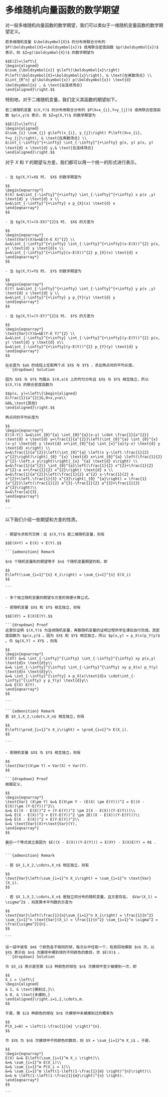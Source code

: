 # 多维随机向量函数的数学期望
对一般多维随机向量函数的数学期望，我们可以类似于一维随机变量函数的数学期望定义。

``````{prf:theorem}
若多维随机变量 $\boldsymbol{X}$ 的分布用联合分布列 $P(\boldsymbol{X}=\boldsymbol{x})$ 或用联合密度函数 $p(\boldsymbol{x})$ 表示，则 $Z=g(\boldsymbol{X})$ 的数学期望为

$$E(Z)=\left\{
\begin{aligned}
&\sum_{\boldsymbol{x}} g\left(\boldsymbol{x}\right) P\left(\boldsymbol{X}=\boldsymbol{x}\right), & \text{在离散场合} \\
&\int_{R^n} g(\boldsymbol{x}) p(\boldsymbol{x}) \text{d} \boldsymbol{x} , & \text{在连续场合}
\end{aligned}\right.$$

``````

特别地，对于二维随机变量，我们定义其函数的期望如下。

``````{prf:theorem}
若二维随机变量 $(X,Y)$ 的分布用联合分布列 $P(X=x_{i},Y=y_{j})$ 或用联合密度函数 $p(x,y)$ 表示，则 $Z=g(X,Y)$ 的数学期望为

$$E(Z)=\left\{
\begin{aligned}
&\sum_{i} \sum_{j} g\left(x_{i}, y_{j}\right) P\left(X=x_{i}, Y=y_{j}\right), & \text{在离散场合} \\
&\int_{-\infty}^{+\infty} \int_{-\infty}^{+\infty} g(x, y) p(x, y) \text{d} x \text{d} y,& \text{在连续场合}
\end{aligned}\right.$$

``````

对于 $X$ 和 $Y$ 的期望与方差，我们都可以用一个统一的形式进行表示。

```{admonition} Remark

- 当 $g(X,Y)=X$ 时， $X$ 的数学期望为

$$
\begin{eqnarray*}
E(X) &=&\int_{-\infty}^{+\infty} \int_{-\infty}^{+\infty} x p(x ,y) \text{d} y \text{d} x \\
&=&\int_{-\infty}^{+\infty} x p_{X}(x) \text{d} x
\end{eqnarray*}
$$

- 当 $g(X,Y)=(X-EX)^{2}$ 时， $X$ 的方差为

$$
\begin{eqnarray*}
\text{Var}(X)&=&E(X-E X)^{2} \\
&=&\int_{-\infty}^{+\infty} \int_{-\infty}^{+\infty}(x-E(X))^{2} p(x, y) \text{d} y \text{d}x \\
&=&\int_{-\infty}^{+\infty}(x-E(X))^{2} p_{X}(x) \text{d} x
\end{eqnarray*}
$$

- 当 $g(X,Y)=Y$ 时， $Y$ 的数学期望为

$$
\begin{eqnarray*}
E(Y) &=&\int_{-\infty}^{+\infty} \int_{-\infty}^{+\infty} y p(x ,y) \text{d} x \text{d} y \\
&=&\int_{-\infty}^{+\infty} y p_{Y}(y) \text{d} y
\end{eqnarray*}
$$

- 当 $g(X,Y)=(Y-EY)^{2}$ 时， $Y$ 的方差为

$$
\begin{eqnarray*}
\text{Var}(Y)&=&E(Y-E Y)^{2} \\
&=&\int_{-\infty}^{+\infty} \int_{-\infty}^{+\infty}(y-E(Y))^{2} p(x, y) \text{d} y \text{d} x\\
&=&\int_{-\infty}^{+\infty}(y-E(Y))^{2} p_{Y}(y) \text{d} y
\end{eqnarray*}
$$

```

`````{prf:example}
在长度为 $a$ 的线段上任取两个点 $X$ 与 $Y$ ，求此两点间的平均长度。
```{dropdown} Solution

因为 $X$ 与 $Y$ 均服从 $(0,a)$ 上的均匀分布且 $X$ 与 $Y$ 相互独立，所以 $(X,Y)$ 的联合密度函数为

$$p(x, y)=\left\{\begin{aligned}
&\frac{1}{a^{2}}&,0<x,y<a\\
&0&,\text{其他}
\end{aligned}\right.$$

两点间的平均长度为

$$
\begin{eqnarray*}
E(|X-Y|) &=&\int_{0}^{a} \int_{0}^{a}|x-y| \cdot \frac{1}{a^{2}} \text{d} x \text{d} y=\frac{1}{a^{2}}\left(\int_{0}^{a} \int_{0}^{x}(x-y) \text{d} y \text{d} x+\int_{0}^{a} \int_{x}^{a}(y-x) \text{d} y \text{d} x\right) \\
&=&\frac{1}{a^{2}}\left(\int_{0}^{a} \left(x y-\left.\frac{1}{2} y^{2}\right)\right|_{0} ^{x} \text{d} x+\int_{0}^{a} \left(\frac{1}{2} y^{2}-\left.x y\right)\right|_{x} ^{a} \text{d} x\right) \\
&=&\frac{1}{a^{2}} \int_{0}^{a}\left(\frac{1}{2} x^{2}+\frac{1}{2} a^{2}-a x+\frac{1}{2} x^{2}\right) \text{d} x \\
&=&\frac{1}{a^{2}}\left(\frac{1}{2} a^{2} x-\frac{1}{2} a x^{2}+\left.\frac{1}{3} x^{3}\right|_{0} ^{a}\right) = \frac{1}{a^{2}}\left(\frac{1}{2} a^{3}-\frac{1}{2} a^{3}+\frac{1}{3} a^{3}\right)\\
&=&\frac{a}{3}.
\end{eqnarray*}
$$

```
`````
以下我们介绍一些期望和方差的性质。

`````{prf:property}

- 期望与求和可交换：设 $(X,Y)$ 是二维随机变量，则有

$$E(X+Y) = E(X) + E(Y).$$

```{admonition} Remark

$n$ 个随机变量和的期望等于 $n$ 个随机变量期望的和，即

$$
E\left(\sum_{i=1}^{n} X_i\right) = \sum_{i=1}^{n} E(X_i)
$$

```

- 多个独立随机变量的期望与方差的简便计算公式。

- 若随机变量 $X$ 和 $Y$ 相互独立，则有

$$E(XY) = E(X)E(Y).$$

```{dropdown} Proof
这里仅证明 $(X,Y)$ 为连续随机变量，离散随机变量的证明过程供学生课后自行完成。其密度函数为 $p(x,y)$ 。因为 $X$ 和 $Y$ 相互独立，所以 $p(x,y) = p_X(x)p_Y(y)$ 。令 $g(X,Y) = XY$ ，则有

$$
\begin{eqnarray*}
E(XY) &=& \int_{-\infty}^{\infty} \int_{-\infty}^{\infty} xy p(x,y) \text{d}x \text{d}y\\
&=& \int_{-\infty}^{\infty} \int_{-\infty}^{\infty} xy p_X(x) p_Y(y) \text{d}x \text{d}y\\
&=& \int_{-\infty}^{\infty} x p_X(x)\text{d}x \cdot\int_{-\infty}^{\infty} y p_Y(y) \text{d}y\\
&=& E(X) E(Y).
\end{eqnarray*}
$$

```

```{admonition} Remark
若 $X_1,X_2,\cdots,X_n$ 相互独立，则有

$$
E\left(\prod_{i=1}^n X_i\right) = \prod_{i=1}^n E(X_i).
$$

```

- 若随机变量 $X$ 与 $Y$ 相互独立，则有

$$
\text{Var}(X\pm Y) = Var(X) + Var(Y).
$$

```{dropdown} Proof
根据定义，

$$
\begin{eqnarray*}
\text{Var} (X\pm Y) &=& E(X\pm Y - (E(X) \pm E(Y)))^2 = E((X - E(X))\pm (Y-E(Y)))^2\\
&=& E((X - E(X))^2 + (Y-E(Y))^2 \pm 2(X - E(X))(Y-E(Y)))\\
&=& E(X - E(X))^2 + E(Y-E(Y))^2 \pm 2E((X - E(X))(Y-E(Y)))\\
&=& E(X - E(X))^2 + E(Y-E(Y))^2\\
&=& \text{Var}(X)+\text{Var}(Y),
\end{eqnarray*}
$$

最后一个等式成立是因为 $E((X - E(X))(Y-E(Y))) = E(XY) - E(X)E(Y) = 0$ .
```

```{admonition} Remark

- 若 $X_1,X_2,\cdots,X_n$ 相互独立，则有

$$
\text{Var}\left(\sum_{i=1}^n X_i\right) = \sum_{i=1}^n \text{Var}(X_i).
$$

- 若 $X_1,X_2,\cdots,X_n$ 是独立同分布的随机变量，且方差存在， $Var(X_1) = \sigma^2$ ，则其算术平均数的方差为

$$
\text{Var}\left(\frac{1}{n}\sum_{i=1}^n X_i\right) = \frac{1}{n^2} \sum_{i=1}^n \text{Var}(X_i) = \frac{1}{n^2} \sum_{i=1}^n \sigma^2 = \frac{\sigma^2}{n}.
$$

```

`````

`````{prf:example}
设一袋中装有 $m$ 个颜色各不相同的球，每次从中任取一个，有放回地摸取 $n$ 次，以 $X$ 表示在 $n$ 次摸球中摸到球的不同颜色的数目，求 $E(X)$ 。
```{dropdown} Solution

令 $X_i$ 表示是否第 $i$ 种颜色的球在 $n$ 次摸球中至少被摸到一次，即

$$
X_i = \left\{
\begin{aligned}
& 1, & \text{摸到过,}\\
& 0, & \text{未摸到,}
\end{aligned}\right.i=1,2,\cdots,m.
$$

于是，第 $i$ 种颜色的球在 $n$ 次摸球中未被摸到过的概率为

$$
P(X_i=0) = \left(1-\frac{1}{m} \right)^{n}.
$$

令 $X$ 为 $n$ 次摸球中不同颜色的数目，则 $X = \sum_{i=1}^m X_i$ 。于是，

$$
\begin{eqnarray*}
E(X) &=& E\left(\sum_{i=1}^m X_i \right)\\
&=& \sum_{i=1}^m E(X_i)\\
&=& \sum_{i=1}^m P(X_i = 1)\\
&=& \sum_{i=1}^m \left(1-\left(1-\frac{1}{m} \right)^{n}\right)\\
&=& m \left(1-\left(1-\frac{1}{m}\right)^{n} \right).
\end{eqnarray*}
$$

```
`````